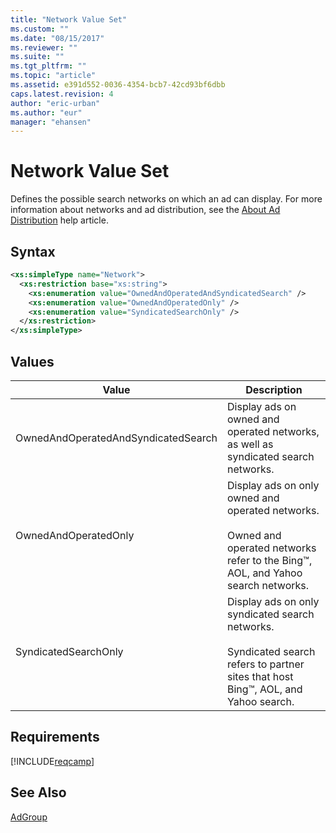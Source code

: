 ```yaml
---
title: "Network Value Set"
ms.custom: ""
ms.date: "08/15/2017"
ms.reviewer: ""
ms.suite: ""
ms.tgt_pltfrm: ""
ms.topic: "article"
ms.assetid: e391d552-0036-4354-bcb7-42cd93bf6dbb
caps.latest.revision: 4
author: "eric-urban"
ms.author: "eur"
manager: "ehansen"
---
```

# Network Value Set
Defines the possible search networks on which an ad can display.
For more information about networks and ad distribution, see the [About Ad Distribution](http://help.bingads.microsoft.com/#apex/3/en/50871/0) help article.

## Syntax

```xml
<xs:simpleType name="Network">
  <xs:restriction base="xs:string">
    <xs:enumeration value="OwnedAndOperatedAndSyndicatedSearch" />
    <xs:enumeration value="OwnedAndOperatedOnly" />
    <xs:enumeration value="SyndicatedSearchOnly" />
  </xs:restriction>
</xs:simpleType>
```

## Values

|Value|Description|
|---------|---------------|
|OwnedAndOperatedAndSyndicatedSearch|Display ads on owned and operated networks, as well as syndicated search networks.|
|OwnedAndOperatedOnly|Display ads on only owned and operated networks.<br /><br />Owned and operated networks refer to the Bing™, AOL, and Yahoo search networks.|
|SyndicatedSearchOnly|Display ads on only syndicated search networks.<br /><br />Syndicated search refers to partner sites that host Bing™, AOL, and Yahoo search.|

## Requirements
[!INCLUDE[reqcamp](../campaign-api/includes/reqcamp.md)]
## See Also
[AdGroup](../campaign-api/adgroup-data-object.md)

